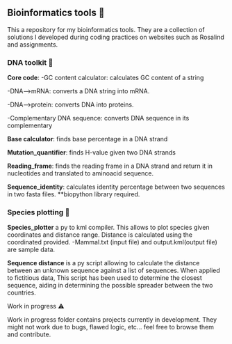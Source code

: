 ## Bioinformatics tools :dna:

This a repository for my bioinformatics tools. They are a collection of solutions I developed during coding practices 
 on websites such as Rosalind and assignments. 

### **DNA toolkit** 🔧
**Core code**: 
  -GC content calculator: calculates GC content of a string
  
   -DNA-->mRNA: converts a DNA string into mRNA. 
   
   -DNA-->protein: converts DNA into proteins. 
   
   -Complementary DNA sequence: converts DNA sequence in its complementary
    
**Base calculator**: finds base percentage in a DNA strand

**Mutation_quantifier**: finds H-value given two DNA strands

**Reading_frame**: finds the reading frame in a DNA strand and return it in nucleotides 
and translated to aminoacid sequence. 

**Sequence_identity**: calculates identity percentage between two sequences in two fasta files. **biopython library required.

### **Species plotting** 🧭
**Species_plotter** a py to kml compiler. This allows to plot species given coordinates and distance range. Distance is calculated using the coordinated provided. 
    -Mammal.txt (input file) and output.kml(output file) are sample data. 

**Sequence distance** is a py script allowing to calculate the distance between an unknown sequence against a list of sequences. When applied to fictitious data, This script has been used to determine the closest sequence, aiding in determining the possible spreader between the two countries. 

Work in progress :warning:

Work in progress folder contains projects currently in development. They might not work due to bugs, flawed logic, etc... 
feel free to browse them and contribute. 
